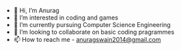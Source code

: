 - 👋 Hi, I’m Anurag
- 👀 I’m interested in coding and games
- 🌱 I’m currently pursuing Computer Science Engineering
- 💞️ I’m looking to collaborate on basic coding pragrammes
- 📫 How to reach me - anuragswain2014@gmail.com

<!---
Anuragxxx/Anuragxxx is a ✨ special ✨ repository because its `README.md` (this file) appears on your GitHub profile.
You can click the Preview link to take a look at your changes.
--->
